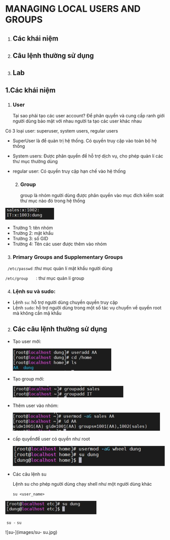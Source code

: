# MANAGING LOCAL USERS AND GROUPS  

1. ## Các khái niệm 

2. ## Câu lệnh thường sử dụng

3. ## Lab

   

## 1.Các khái niệm 

   1. ### User 

      Tại sao phải tạo các user account? Để phân quyền và cung cấp ranh giới người dùng bảo mật với nhau người ta tạo các user khác nhau 

Có 3 loại user: superuser, system users, regular users  

- SuperUser là để quản trị hệ thống. Có quyền truy cập vào toàn bộ hệ thống

- System users: Được phân quyền để hỗ trợ dịch vụ, cho phép quản lí các thư mục thường dùng

- regular user: Có quyền truy cập hạn chế vào hệ thống

  2. ### Group

       group là nhóm người dùng được phân quyền vào mục đích kiểm soát thư mục nào đó trong hệ thống 

![infgr](images/infuser.JPG)

- Trường 1: tên nhóm 
- Trường 2: mật khẩu 
- Trường 3:  số GID
- Trường 4: Tên các user được thêm vào nhóm



3. ### Primary Groups and Supplementary Groups  

` /etc/passwd` :thư mục quản lí mật khẩu người dùng 

`/etc/group   ` : thư mục quản lí group 

4. ### Lệnh su và sudo: 

- Lệnh `su`: hỗ trợ người dùng chuyền quyền truy cập 
- Lệnh `sudo`: hỗ trợ người dùng trong một số tác vụ chuyển về quyền root mà không cần mậ khẩu 

2. ## Các câu lệnh thường sử dụng 

- Tạo user mới: 

  ![taoUser](images\taoUser.JPG)

- Tạo group mới: 

  ![taogr](images/taonhom.jpg)

- Thêm user vào nhóm: 

  ![themuser](images/themvao1nhom.jpg)

- cấp quyềnđể user có quyền như root 

  ![capquyen](images/capquyen.jpg)

- Các câu lệnh su 

  Lệnh su cho phép người dùng chạy shell như một người dùng khác

  `su <user_name>`

![su](images/su.jpg)

​        `su -` `su`

![su-](images/su- su.jpg)


